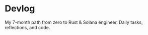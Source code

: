 # Devlog
My 7-month path from zero to Rust &amp; Solana engineer. Daily tasks, reflections, and code.
